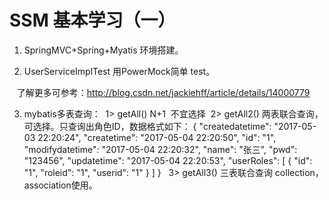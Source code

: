 SSM 基本学习（一）
================================================================
1. SpringMVC+Spring+Myatis 环境搭建。

2. UserServiceImplTest 用PowerMock简单 test。

    了解更多可参考：http://blog.csdn.net/jackiehff/article/details/14000779

3. mybatis多表查询：
  1> getAll() N+1  不宜选择
  2> getAll2() 两表联合查询，可选择。只查询出角色ID，数据格式如下：
    {
        "createdatetime": "2017-05-03 22:20:24",
        "createtime": "2017-05-04 22:20:50",
        "id": "1",
        "modifydatetime": "2017-05-04 22:20:32",
        "name": "张三",
        "pwd": "123456",
        "updatetime": "2017-05-04 22:20:53",
        "userRoles": [
            {
                "id": "1",
                "roleid": "1",
                "userid": "1"
            }
        ]
    }
   3> getAll3() 三表联合查询 collection，association使用。
